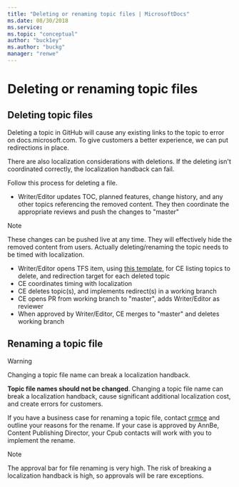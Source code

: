 ```yaml
---
title: "Deleting or renaming topic files | MicrosoftDocs"
ms.date: 08/30/2018
ms.service: 
ms.topic: "conceptual"
author: "buck1ey"
ms.author: "buckg"
manager: "renwe"
---
```


# Deleting or renaming topic files

## Deleting topic files

Deleting a topic in GitHub will cause any existing links to the topic to error on docs.microsoft.com. To give customers a better experience, we can put redirections in place.

There are also localization considerations with deletions. If the deleting isn't coordinated correctly, the localization handback can fail.

Follow this process for deleting a file.

 -  Writer/Editor updates TOC, planned features, change history, and any other topics referencing the removed content. They then coordinate the appropriate reviews and push the changes to "master"
   > [!NOTE]
   > These changes can be pushed live at any time. They will effectively hide the removed content from users. Actually deleting/renaming the topic needs to be timed with localization.
 -	Writer/Editor opens TFS item, using [this template](https://dynamicscrm.visualstudio.com/OneCRM/CRM.Internal.CPub.ContentEngineering/_workitems/create/Task?templateId=5f40a615-c903-4905-9240-2c720bd56075&ownerId=b9f83a31-db17-49e3-848b-c891c5b1e1c1), for CE listing topics to delete, and redirection target for each deleted topic
 -	CE coordinates timing with localization
 -	CE deletes topic(s), and implements redirect(s) in a working branch
 -	CE opens PR from working branch to "master", adds Writer/Editor as reviewer
 -	When approved by Writer/Editor, CE merges to "master" and deletes working branch


## Renaming a topic file

   > [!WARNING]
   > Changing a topic file name can break a localization handback.

**Topic file names should not be changed**. Changing a topic file name can break a localization handback, cause significant additional localization cost, and create errors for customers.

If you have a business case for renaming a topic file, contact [crmce](mailto:crmce@microsoft.com) and outline your reasons for the rename. If your case is approved by AnnBe, Content Publishing Director, your Cpub contacts will work with you to implement the rename.

   >[!NOTE]
   >The approval bar for file renaming is very high. The risk of breaking a localization handback is high, so approvals will be rare exceptions.
